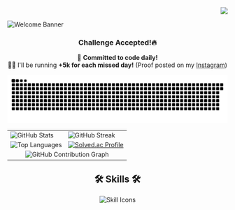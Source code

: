 <img align="right" src="https://visitor-badge.laobi.icu/badge?page_id=naim-kim.naim-kim" />
<br/>

![Welcome Banner](https://capsule-render.vercel.app/api?type=waving&height=200&text=Welcome!&fontAlign=80&fontAlignY=40&color=gradient)

<h3 align="center">Challenge Accepted!🔥</h3>
<div align="center">
 
 💪 **Committed to code daily!**  
 🏃‍♀️ I'll be running **+5k for each missed day!** (Proof posted on my [Instagram](https://www.instagram.com/im_isn.tme))
 </div>
 
<picture>
  <source media="(prefers-color-scheme: dark)" srcset="https://raw.githubusercontent.com/naim-kim/naim-kim/output/github-contribution-grid-snake-dark.svg">
  <source media="(prefers-color-scheme: light)" srcset="https://raw.githubusercontent.com/naim-kim/naim-kim/output/github-contribution-grid-snake.svg">
  <img alt="github contribution grid snake animation" src="https://raw.githubusercontent.com/naim-kim/naim-kim/output/github-contribution-grid-snake.svg">
</picture>

<table align="center">
  <tr>
   <td>
     <img width="390" src="https://github-readme-stats.vercel.app/api?username=naim-kim&show_icons=true&theme=highcontrast&count_private=true" alt="GitHub Stats" />
   </td>
   <td>
     <img width="390" src="https://github-readme-streak-stats.herokuapp.com/?user=naim-kim&theme=highcontrast&hide_border=true" alt="GitHub Streak" />
   </td>
  </tr>
  <tr>
    <td align="center">
      <img width="390" src="https://github-readme-stats-naim-kims-projects.vercel.app/api/top-langs/?username=naim-kim&layout=compact&theme=highcontrast&show_icons=true&hide_border=true" alt="Top Languages" />
    </td>
    <td>
      <a href="https://solved.ac/profile/naimkim">
        <img src="http://mazassumnida.wtf/api/v2/generate_badge?boj=naimkim" width="390" alt="Solved.ac Profile">
      </a>
    </td>
  </tr>
  <tr>
    <td colspan="2" align="center">
    <img src="https://github-readme-activity-graph.vercel.app/graph?username=naim-kim&theme=react-dark&hide_border=true" alt="GitHub Contribution Graph" />
</td>
  </tr>
</table>

<h2 align="center">🛠️ Skills 🛠️</h2>

<div align="center">
    <img src="https://skillicons.dev/icons?i=java,cpp,c,js,html,css,python,dart,spring,mysql,git,postman" alt="Skill Icons" />
</div>


